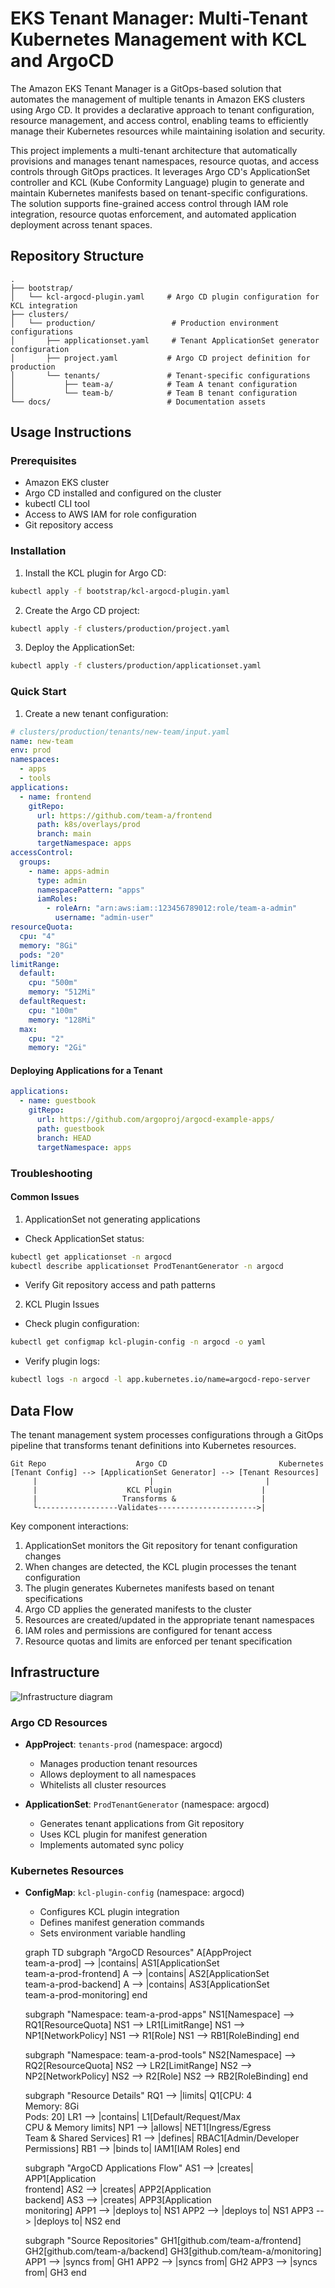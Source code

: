 # EKS Tenant Manager: Multi-Tenant Kubernetes Management with KCL and ArgoCD

The Amazon EKS Tenant Manager is a GitOps-based solution that automates the management of multiple tenants in Amazon EKS clusters using Argo CD. It provides a declarative approach to tenant configuration, resource management, and access control, enabling teams to efficiently manage their Kubernetes resources while maintaining isolation and security.

This project implements a multi-tenant architecture that automatically provisions and manages tenant namespaces, resource quotas, and access controls through GitOps practices. It leverages Argo CD's ApplicationSet controller and KCL (Kube Conformity Language) plugin to generate and maintain Kubernetes manifests based on tenant-specific configurations. The solution supports fine-grained access control through IAM role integration, resource quotas enforcement, and automated application deployment across tenant spaces.

## Repository Structure
```
.
├── bootstrap/
│   └── kcl-argocd-plugin.yaml     # Argo CD plugin configuration for KCL integration
├── clusters/
│   └── production/                 # Production environment configurations
│       ├── applicationset.yaml     # Tenant ApplicationSet generator configuration
│       ├── project.yaml           # Argo CD project definition for production
│       └── tenants/               # Tenant-specific configurations
│           ├── team-a/            # Team A tenant configuration
│           └── team-b/            # Team B tenant configuration
└── docs/                          # Documentation assets
```

## Usage Instructions

### Prerequisites
- Amazon EKS cluster
- Argo CD installed and configured on the cluster
- kubectl CLI tool
- Access to AWS IAM for role configuration
- Git repository access

### Installation

1. Install the KCL plugin for Argo CD:
```bash
kubectl apply -f bootstrap/kcl-argocd-plugin.yaml
```

2. Create the Argo CD project:
```bash
kubectl apply -f clusters/production/project.yaml
```

3. Deploy the ApplicationSet:
```bash
kubectl apply -f clusters/production/applicationset.yaml
```

### Quick Start

1. Create a new tenant configuration:
```yaml
# clusters/production/tenants/new-team/input.yaml
name: new-team
env: prod
namespaces:
  - apps
  - tools
applications:
  - name: frontend
    gitRepo:
      url: https://github.com/team-a/frontend
      path: k8s/overlays/prod
      branch: main
      targetNamespace: apps
accessControl:
  groups:
    - name: apps-admin
      type: admin
      namespacePattern: "apps"
      iamRoles:
        - roleArn: "arn:aws:iam::123456789012:role/team-a-admin"
          username: "admin-user"
resourceQuota:
  cpu: "4"
  memory: "8Gi"
  pods: "20"
limitRange:
  default:
    cpu: "500m"
    memory: "512Mi"
  defaultRequest:
    cpu: "100m"
    memory: "128Mi"
  max:
    cpu: "2"
    memory: "2Gi"
```

#### Deploying Applications for a Tenant
```yaml
applications:
  - name: guestbook
    gitRepo:
      url: https://github.com/argoproj/argocd-example-apps/
      path: guestbook
      branch: HEAD
      targetNamespace: apps
```

### Troubleshooting

#### Common Issues

1. ApplicationSet not generating applications
- Check ApplicationSet status:
```bash
kubectl get applicationset -n argocd
kubectl describe applicationset ProdTenantGenerator -n argocd
```
- Verify Git repository access and path patterns

2. KCL Plugin Issues
- Check plugin configuration:
```bash
kubectl get configmap kcl-plugin-config -n argocd -o yaml
```
- Verify plugin logs:
```bash
kubectl logs -n argocd -l app.kubernetes.io/name=argocd-repo-server
```

## Data Flow

The tenant management system processes configurations through a GitOps pipeline that transforms tenant definitions into Kubernetes resources.

```ascii
Git Repo                    Argo CD                         Kubernetes
[Tenant Config] --> [ApplicationSet Generator] --> [Tenant Resources]
     |                         |                         |
     |                    KCL Plugin                    |
     |                   Transforms &                   |
     └------------------Validates---------------------->|
```

Key component interactions:
1. ApplicationSet monitors the Git repository for tenant configuration changes
2. When changes are detected, the KCL plugin processes the tenant configuration
3. The plugin generates Kubernetes manifests based on tenant specifications
4. Argo CD applies the generated manifests to the cluster
5. Resources are created/updated in the appropriate tenant namespaces
6. IAM roles and permissions are configured for tenant access
7. Resource quotas and limits are enforced per tenant specification

## Infrastructure

![Infrastructure diagram](./docs/infra.svg)

### Argo CD Resources
- **AppProject**: `tenants-prod` (namespace: argocd)
  - Manages production tenant resources
  - Allows deployment to all namespaces
  - Whitelists all cluster resources

- **ApplicationSet**: `ProdTenantGenerator` (namespace: argocd)
  - Generates tenant applications from Git repository
  - Uses KCL plugin for manifest generation
  - Implements automated sync policy

### Kubernetes Resources
- **ConfigMap**: `kcl-plugin-config` (namespace: argocd)
  - Configures KCL plugin integration
  - Defines manifest generation commands
  - Sets environment variable handling



  graph TD
    subgraph "ArgoCD Resources"
        A[AppProject<br/>team-a-prod] --> |contains| AS1[ApplicationSet<br/>team-a-prod-frontend]
        A --> |contains| AS2[ApplicationSet<br/>team-a-prod-backend]
        A --> |contains| AS3[ApplicationSet<br/>team-a-prod-monitoring]
    end

    subgraph "Namespace: team-a-prod-apps"
        NS1[Namespace] --> RQ1[ResourceQuota]
        NS1 --> LR1[LimitRange]
        NS1 --> NP1[NetworkPolicy]
        NS1 --> R1[Role]
        NS1 --> RB1[RoleBinding]
    end

    subgraph "Namespace: team-a-prod-tools"
        NS2[Namespace] --> RQ2[ResourceQuota]
        NS2 --> LR2[LimitRange]
        NS2 --> NP2[NetworkPolicy]
        NS2 --> R2[Role]
        NS2 --> RB2[RoleBinding]
    end

    subgraph "Resource Details"
        RQ1 --> |limits| Q1[CPU: 4<br/>Memory: 8Gi<br/>Pods: 20]
        LR1 --> |contains| L1[Default/Request/Max<br/>CPU & Memory limits]
        NP1 --> |allows| NET1[Ingress/Egress<br/>Team & Shared Services]
        R1 --> |defines| RBAC1[Admin/Developer<br/>Permissions]
        RB1 --> |binds to| IAM1[IAM Roles]
    end

    subgraph "ArgoCD Applications Flow"
        AS1 --> |creates| APP1[Application<br/>frontend]
        AS2 --> |creates| APP2[Application<br/>backend]
        AS3 --> |creates| APP3[Application<br/>monitoring]
        APP1 --> |deploys to| NS1
        APP2 --> |deploys to| NS1
        APP3 --> |deploys to| NS2
    end

    subgraph "Source Repositories"
        GH1[github.com/team-a/frontend]
        GH2[github.com/team-a/backend]
        GH3[github.com/team-a/monitoring]
        APP1 --> |syncs from| GH1
        APP2 --> |syncs from| GH2
        APP3 --> |syncs from| GH3
    end